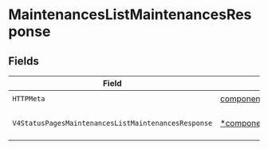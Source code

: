# MaintenancesListMaintenancesResponse


## Fields

| Field                                                                                                                                         | Type                                                                                                                                          | Required                                                                                                                                      | Description                                                                                                                                   |
| --------------------------------------------------------------------------------------------------------------------------------------------- | --------------------------------------------------------------------------------------------------------------------------------------------- | --------------------------------------------------------------------------------------------------------------------------------------------- | --------------------------------------------------------------------------------------------------------------------------------------------- |
| `HTTPMeta`                                                                                                                                    | [components.HTTPMetadata](../../models/components/httpmetadata.md)                                                                            | :heavy_check_mark:                                                                                                                            | N/A                                                                                                                                           |
| `V4StatusPagesMaintenancesListMaintenancesResponse`                                                                                           | [*components.V4StatusPagesMaintenancesListMaintenancesResponse](../../models/components/v4statuspagesmaintenanceslistmaintenancesresponse.md) | :heavy_minus_sign:                                                                                                                            | The request has succeeded.                                                                                                                    |